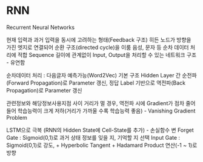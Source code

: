 # RNN

Recurrent Neural Networks

현재 입력과 과거 입력을 동시에 고려하는 형태(Feedback 구조)
히든 노드가 방향을 가진 엣지로 연결되어 순환 구조(directed cycle)을 이룸
음성, 문자 등 순차 데이터 처리에 적합
Sequence 길이에 관계없이 Input, Output을 처리할 수 있는 네트워크 구조 - 유연함

순차데이터 처리 : 다음글자 예측가능(Word2Vec)
기본 구조
Hidden Layer 간 순전파(Forward Propagation)로 Parameter 갱신,
정답 Label 기반으로 역전파(Back Propagation)로 Parameter 갱신


관련정보와 해당정보사용지점 사이 거리가 멀 경우, 
역전파 시에 Gradient가 점차 줄어들어 학습능력이 크게 저하(거리가 가까울 수록 학습능력 좋음) - Vanishing Gradient Problem

LSTM으로 극복
(RNN의 Hidden State에 Cell-State를 추가) - 손실함수 변
Forget Gate : Sigmoid(0,1)로 과거 상태 정보를 잊을 지, 기억할 지 선택
Input Gate : Sigmoid(0,1)로 강도, + Hyperbolic Tangent + Hadamard Product 연산(-1 ~ 1)로 방향



